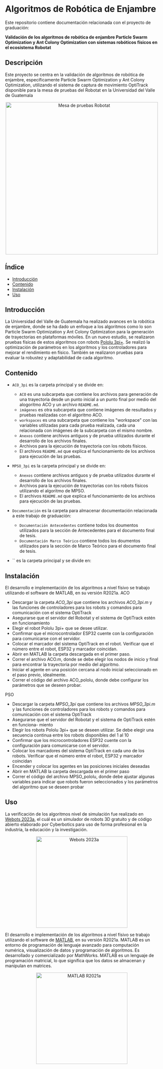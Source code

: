 # Algoritmos de Robótica de Enjambre

Este repositorio contiene documentación relacionada con el proyecto de graduación:

**Validación de los algoritmos de robótica de enjambre Particle Swarm Optimization y Ant Colony Optimization con sistemas robóticos físicos en el ecosistema Robotat**

## Descripción

Este proyecto se centra en la validación de algoritmos de robótica de enjambre, específicamente Particle Swarm Optimization y Ant Colony Optimization, utilizando el sistema de captura de movimiento OptiTrack disponible para la mesa de pruebas del Robotat en la Universidad del Valle de Guatemala

<div align="center">
<img src="https://github.com/men18023/Jonathan-Menendez-Swarm-Robotics/assets/68084833/be87a6c0-01f1-47dc-935d-0feb88acacbd" alt="Mesa de pruebas Robotat" width="500">
</div>
  
## Índice

- [Introducción](#introducción)
- [Contenido](#contenido)
- [Instalación](#instalación)
- [Uso](#uso)


## Introducción

La Universidad del Valle de Guatemala ha realizado avances en la robótica de enjambre, donde se ha dado un enfoque a los algoritmos como lo son Particle Swarm Optimization y Ant Colony Optimization para la generación de trayectorias en plataformas móviles. En un nuevo estudio, se realizaron pruebas físicas de estos algoritmos con robots [Pololu 3pi+](https://www.pololu.com/product/4975). Se realizó la optimización de parámetros en los algoritmos y los controladores para mejorar el rendimiento en físico. También se realizaron pruebas para evaluar la robustez y adaptabilidad de cada algoritmo.

## Contenido

- `ACO_3pi` es la carpeta principal y se divide en:
  - `ACO` es una subcarpeta que contiene los archivos para generación de una trayectoria desde un punto inicial a un punto final por medio del alogoritmo ACO y un archivo `README.md`.
  - `imágenes` es otra subcarpeta que contiene imágenes de resultados y pruebas realizadas con el algoritmo ACO.
  - `workspaces` es una subcarpeta que contiene los "workspace" con las variables utilizadas para cada prueba realizada, cada una relacionada con imágenes de la subcarpeta con el mismo nombre.
  - `Anexos` contiene archivos antiguos y de prueba utilizados durante el desarrollo de los archivos finales.
  - Archivos para la ejecución de trayectoria con los robots físicos.
  - El archivos `README.md` que explica el funcionamiento de los archivos para ejecución de las pruebas.
  
- `MPSO_3pi` es la carpeta principal y se divide en:
  - `Anexos` contiene archivos antiguos y de prueba utilizados durante el desarrollo de los archivos finales.
  - Archivos para la ejecución de trayectorias con los robots físicos utilizando el algoritmo de MPSO.
  - El archivos `README.md` que explica el funcionamiento de los archivos para ejecución de las pruebas.
 
- `Documentación` es la carpeta para almacenar documentación relacionada a este trabajo de graduación:
  - `Documentación Antecedentes` contiene todos los doumentos utilizados para la sección de Antecedentes para el documento final de tesis.
  - `Documentación Marco Teórico` contiene todos los doumentos utilizados para la sección de Marco Teórico para el documento final de tesis.

- `` es la carpeta principal y se divide en:
## Instalación
El desarrollo e implementación de los algoritmos a nivel físivo se trabajo utilizando el software de MATLAB, en su versión R2021a. 
ACO
- Descargar la carpeta *ACO_3pi* que contiene los archivos *ACO_3pi.m* y las funciones de controladores para los robots y comandos para comunicación con el sistema
OptiTrack
- Asegurarse que el servidor del Robotat y el sistema de OptiTrack estén en funcionamiento
- Elegir el robot Pololu 3pi+ que se desee utilizar.
- Confirmar que el microcontrolador ESP32 cuente con la configuración para comunicarse con el servidor.
- Colocar el marcador del sistema OptiTrack en el robot. Verificar que el número entre el robot, ESP32 y marcador coincidan.
- Abrir en MATLAB la carpeta descargada en el primer paso.
- Correr el archivo ACO.m, donde se debe elegir los nodos de inicio y final para encontrar la trayectoria por medio del algoritmo.
- Iniciar el agente en una posición cercana al nodo inicial seleccionado en el paso previo, idealmente.
- Correr el código del archivo ACO_pololu, donde debe configurar los parámetros que se deseen probar.

PSO
- Descargar la carpeta *MPSO_3pi* que contiene los archivos *MPSO_3pi.m* y las funciones de controladores para los robots y comandos para comunicación con el sistema
OptiTrack
- Asegurarse que el servidor del Robotat y el sistema de OptiTrack estén en funciona-
miento
- Elegir los robots Pololu 3pi+ que se deseen utilizar. Se debe elegir una secuencia continua entre los robots disponibles del 1 al 10
- Confirmar que los microcontroladores ESP32 cuente con la configuración para comunicarse con el servidor.
- Colocar los marcadores del sistema OptiTrack en cada uno de los robots. Verificar que el número entre el robot, ESP32 y marcador coincidan
- Encender y colocar los agentes en las posiciones iniciales deseadas
- Abrir en MATLAB la carpeta descargada en el primer paso
- Correr el código del archivo MPSO_pololu, donde debe ajustar algunas variables para indicar que robots fueron seleccionados y los parámetros del algoritmo que se deseen
probar


## Uso
La verificación de los algoritmos nivel de simulación fue realizado en [Webots 2023a](https://cyberbotics.com/#download), el cuál es un simulador de robots 3D gratuito y de código abierto elaborado por Cyberbotics para uso de forma profesional en la industria, la educación y la investigación.

<div align="center">
<img src="https://github.com/men18023/Jonathan-Menendez-Swarm-Robotics/assets/68084833/18c4fc58-bb0d-4c68-9e0a-707e45dba896" alt="Webots 2023a" width="300">
</div>

El desarrollo e implementación de los algoritmos a nivel físivo se trabajo utilizando el software de [MATLAB](https://www.mathworks.com/products.html?s_tid=gn_ps), en su versión R2021a. MATLAB es un entorno de programación de lenguaje avanzado para computación numérica, visualización de datos y programación de algoritmos. Es desarrollado y comercializado por MathWorks. MATLAB es un lenguaje de programación matricial, lo que significa que los datos se almacenan y manipulan en matrices.  

<div align="center">
<img src="https://github.com/men18023/Jonathan-Menendez-Swarm-Robotics/assets/68084833/b3ea0e13-b650-4bba-912e-b29539bdbee8" alt="MATLAB R2021a" width="300">
</div>


